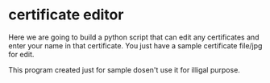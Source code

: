 # certificate editor
 Here we are going to build a python script that can edit any certificates and enter your name in that certificate.
 You just have a sample certificate file/jpg for edit.
 
 This program created just for sample dosen't use it for illigal purpose.
